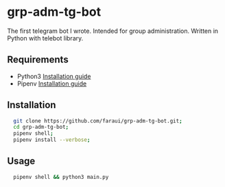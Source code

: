 # grp-adm-tg-bot

  The first telegram bot I wrote. Intended for group administration. Written in Python with telebot library. 

## Requirements

  * Python3 [Installation guide](https://wiki.python.org/moin/BeginnersGuide/Download)
  * Pipenv  [Installation guide](https://docs.pipenv.org/install/#installing-pipenv)

## Installation

  ```sh
    git clone https://github.com/faraui/grp-adm-tg-bot.git;
    cd grp-adm-tg-bot;
    pipenv shell;
    pipenv install --verbose;
  ```

## Usage

  ```sh
    pipenv shell && python3 main.py
  ```
